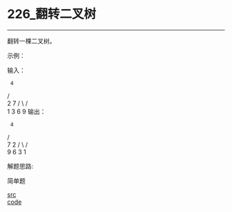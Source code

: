 # 226_翻转二叉树

---

翻转一棵二叉树。

示例：

输入：

     4
   /   \
  2     7
 / \   / \
1   3 6   9
输出：

     4
   /   \
  7     2
 / \   / \
9   6 3   1


解题思路:

简单题

[src](https://leetcode-cn.com/problems/invert-binary-tree/) <br>
[code](code/226.c) <br>
